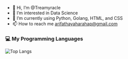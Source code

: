 - 👋 Hi, I’m @Treamyracle
- 👀 I’m interested in Data Science
- 🌱 I’m currently using Python, Golang, HTML, and CSS
- 📫 How to reach me arifathayaharahap@gmail.com

### 💻 My Programming Languages
![Top Langs](https://github-readme-stats.vercel.app/api/top-langs/?username=Treamyracle&layout=compact)


